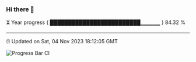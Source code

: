 ### Hi there 👋

⏳ Year progress { █████████████████████████▁▁▁▁▁ } 84.32 %

---

⏰ Updated on Sat, 04 Nov 2023 18:12:05 GMT

![Progress Bar CI](https://github.com/liununu/liununu/workflows/Progress%20Bar%20CI/badge.svg)
